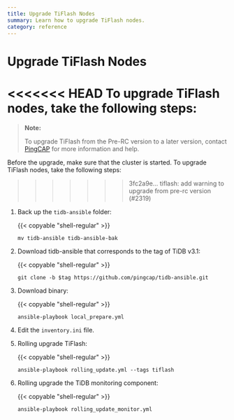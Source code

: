 ```yaml
---
title: Upgrade TiFlash Nodes
summary: Learn how to upgrade TiFlash nodes.
category: reference
---
```


# Upgrade TiFlash Nodes

<<<<<<< HEAD
To upgrade TiFlash nodes, take the following steps:
=======
> **Note:**
>
> To upgrade TiFlash from the Pre-RC version to a later version, contact [PingCAP](mailto:info@pingcap.com) for more information and help.

Before the upgrade, make sure that the cluster is started. To upgrade TiFlash nodes, take the following steps:
>>>>>>> 3fc2a9e... tiflash: add warning to upgrade from pre-rc version (#2319)

1. Back up the `tidb-ansible` folder:

    {{< copyable "shell-regular" >}}

    ```shell
    mv tidb-ansible tidb-ansible-bak
    ```

2. Download tidb-ansible that corresponds to the tag of TiDB v3.1:

    {{< copyable "shell-regular" >}}

    ```shell
    git clone -b $tag https://github.com/pingcap/tidb-ansible.git
    ```

3. Download binary:

    {{< copyable "shell-regular" >}}

    ```shell
    ansible-playbook local_prepare.yml
    ```

4. Edit the `inventory.ini` file.

5. Rolling upgrade TiFlash:

    {{< copyable "shell-regular" >}}

    ```shell
    ansible-playbook rolling_update.yml --tags tiflash
    ```

6. Rolling upgrade the TiDB monitoring component:

    {{< copyable "shell-regular" >}}

    ```shell
    ansible-playbook rolling_update_monitor.yml
    ```
